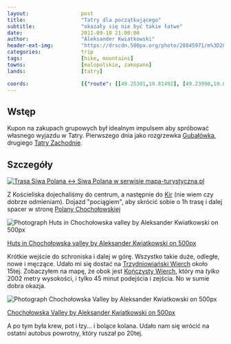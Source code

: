 ```yaml
---
layout:                 post
title:                  "Tatry dla początkującego"
subtitle:               "okazały się nie być takie łatwe"
date:                   2011-09-10 21:00:00
author:                 "Aleksander Kwiatkowski"
header-ext-img:         "https://drscdn.500px.org/photo/28845971/m%3D2048/4a65b33661eae858e1fdaa8b313ff4da"
categories:             trip
tags:                   [hike, mountains]
towns:                  [malopolskie, zakopane]
lands:                  [tatry]

coords:                 [{"route": [[49.25301,19.81492], [49.23990,19.80565], [49.22617,19.78496], [49.21781,19.79097], [49.21798,19.80419], [49.20565,19.80736], [49.24001,19.80625]], "type": "hike"}]
---
```


[wiki-gubalowka]:       https://pl.wikipedia.org/wiki/Guba%C5%82%C3%B3wka
[wiki-tatry-zachodnie]: https://pl.wikipedia.org/wiki/Tatry_Zachodnie
[wiki-kiry]:            https://pl.wikipedia.org/wiki/Kiry
[wiki-polana-choch]:    https://pl.wikipedia.org/wiki/Polana_Chocho%C5%82owska
[wiki-trzydniowianski]: https://pl.wikipedia.org/wiki/Trzydniowia%C5%84ski_Wierch
[wiki-konczysty]:       https://pl.wikipedia.org/wiki/Ko%C5%84czysty_Wierch

Wstęp
-----

Kupon na zakupach grupowych był idealnym impulsem aby spróbować własnego wyjazdu w Tatry. Pierwszego dnia
jako rozgrzewka [Gubałówka][wiki-gubalowka], drugiego [Tatry Zachodnie][wiki-tatry-zachodnie].

Szczegóły
---------

<a href="http://mapa-turystyczna.pl/route/z1gy" title="Trasa Siwa Polana ↔ Siwa Polana w serwisie mapa-turystyczna.pl"><img alt="Trasa Siwa Polana ↔ Siwa Polana w serwisie mapa-turystyczna.pl" src="http://mapa-turystyczna.pl/images/icon-s.png" /></a>


Z Kościeliska dojechaliśmy do centrum, a następnie do [Kir][wiki-kiry] (nie wiem czy dobrze odmieniam).
Dojazd "pociągiem", aby skrócić sobie o 1h trasę i dalej spacer w stronę [Polany Chochołowskiej][wiki-polana-choch]

<div class="pixels-photo">
  <p><img src="https://drscdn.500px.org/photo/28835715/m%3D900/9315fc72d95134bbf5d6c3ca839e0042" alt="Photograph Huts in Chochołowska valley by Aleksander Kwiatkowski on 500px"></p>
  <a href="https://500px.com/photo/28835715/huts-in-chocho%C5%82owska-valley-by-aleksander-kwiatkowski">Huts in Chochołowska valley by Aleksander Kwiatkowski on 500px</a>
</div>
<script type="text/javascript" src="https://500px.com/embed.js"></script>

Krótkie wejście do schroniska i dalej w górę. Wszystko takie duże, odległe, nowe i męczące. Udało mi się dostać na
[Trzydniowiański Wierch][wiki-trzydniowianski] około 15tej. Zobaczyłem na mapę, że obok jest [Kończysty Wierch][wiki-konczysty],
który ma *tylko* 2002 metry wysokości, i tylko 45 minut podejścia i zejścia. No w sumie dobra okazja.

<div class="pixels-photo">
  <p><img src="https://drscdn.500px.org/photo/24011503/m%3D900/111e76b4f1e7a5d77beaaf6ce204f7b0" alt="Photograph Chochołowska Valley by Aleksander Kwiatkowski on 500px"></p>
  <a href="https://500px.com/photo/24011503/chocho%C5%82owska-valley-by-aleksander-kwiatkowski">Chochołowska Valley by Aleksander Kwiatkowski on 500px</a>
</div>
<script type="text/javascript" src="https://500px.com/embed.js"></script>

A po tym była krew, pot i łzy... i bolące kolana. Udało nam się wrócić na ostatni autobus powrotny, który ruszał po 20tej.
